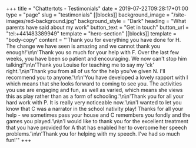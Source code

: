 +++
title = "Chattertots - Testimonials"
date = 2019-07-22T09:28:17+01:00
type = "page"
slug = "testimonials"
[[blocks]]
background_image = "/site-images/red-background.jpg"
background_style = "Dark"
heading = "What parents have said about my work"
button_text = "Get in touch"
button_url = "tel:+441483389949"
template = "hero-section"
[[blocks]]
template = "body-copy"
content = "'Thank you for everything you have done for H. The change we have seen is amazing and we cannot thank you enough!'\n\n'Thank you so much for your help with F. Over the last few weeks, you have been so patient and encouraging. We now can't stop him talking!'\n\n'Thank you Louise for teaching me to say my 'ck' right.'\n\n'Thank you from all of us for the help you've given N. I'll recommend you to anyone.'\n\n'You have developed a lovely rapport with I which means that she looks forward to coming to see you. The activities you use are engaging and fun, as well as varied, which means she views this as play rather than as a form of schooling.'\n\n'Thank you for all your hard work with P. It is really very noticeable now.'\n\n'I wanted to let you know that C was a narrator in the school nativity play! Thanks for all your help - we sometimes pass your house and C remembers you fondly and the games you played.'\n\n'I would like to thank you for the excellent treatment that you have provided for A that has enabled her to overcome her speech problems.'\n\n'Thank you for helping with my speech. I've had so much fun!'"
+++
